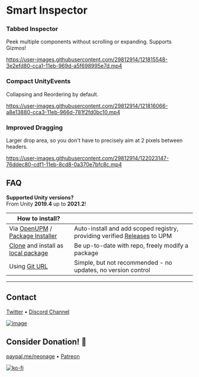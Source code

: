 # Smart Inspector
 
 ### **Tabbed Inspector** 
Peek multiple components without scrolling or expanding. Supports Gizmos!

https://user-images.githubusercontent.com/29812914/121815548-3e2efd80-cca1-11eb-969d-a5f698995e7d.mp4




### **Compact UnityEvents** 
Collapsing and Reordering by default.

https://user-images.githubusercontent.com/29812914/121816066-a8e13880-cca3-11eb-966d-781f2fd0bc10.mp4

### **Improved Dragging**
Larger drop area, so you don't have to precisely aim at 2 pixels between headers.

https://user-images.githubusercontent.com/29812914/122023147-76ddec80-cdf1-11eb-8cd8-0a370e7bfc8c.mp4

## FAQ

**Supported Unity versions?**\
From Unity **2019.4** up to **2021.2**!

| **How to install?** | |
|-------------|-------------|
| Via [OpenUPM](https://openupm.com/packages/com.av.smart-inspector/) / [Package Installer](https://package-installer.glitch.me/v1/installer/OpenUPM/com.av.smart-inspector?registry=https%3A%2F%2Fpackage.openupm.com)    | Auto-install and add scoped registry, providing verified [Releases](https://github.com/neon-age/Smart-Inspector/releases) to UPM |
| [Clone](https://docs.github.com/en/github/creating-cloning-and-archiving-repositories/cloning-a-repository-from-github/cloning-a-repository) and install as [local package](https://docs.unity3d.com/Manual/upm-ui-local.html)     | Be up-to-date with repo, freely modify a package |
| Using [Git URL](https://docs.unity3d.com/Manual/upm-ui-giturl.html) | Simple, but not recommended - no updates, no version control  |

---------------------

## Contact
[Twitter](https://twitter.com/_neonage) 
• [Discord Channel](https://discord.gg/wWpqvwuf8J)

[![image](https://user-images.githubusercontent.com/29812914/121816656-0cb93080-cca7-11eb-954a-344cfd31f530.png)](https://discord.gg/wWpqvwuf8J)


## Consider Donation! 💊
[paypal.me/neonage](https://paypal.me/neonage) • [Patreon](https://www.patreon.com/neonage?fan_landing=true)

[![ko-fi](https://www.ko-fi.com/img/githubbutton_sm.svg)](https://ko-fi.com/L4L02M51R)
